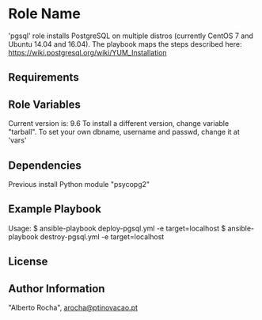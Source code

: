 Role Name
=========

'pgsql' role installs PostgreSQL on multiple distros (currently CentOS 7 and Ubuntu 14.04 and 16.04). The playbook maps the steps described here: https://wiki.postgresql.org/wiki/YUM_Installation


Requirements
------------


Role Variables
--------------
Current version is: 9.6
To install a different version, change variable "tarball". 
To set your own dbname, username and passwd, change it at 'vars'


Dependencies
------------
Previous install Python module "psycopg2"


Example Playbook
----------------
Usage:
$ ansible-playbook deploy-pgsql.yml -e target=localhost
$ ansible-playbook destroy-pgsql.yml -e target=localhost


License
-------


Author Information
------------------
"Alberto Rocha", arocha@ptinovacao.pt
